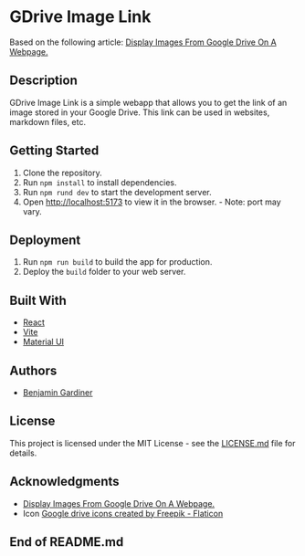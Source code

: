 # GDrive Image Link
Based on the following article: [Display Images From Google Drive On A Webpage.](https://medium.com/@bede.chk/display-images-from-google-drive-on-a-webpage-html-or-markdown-b64004e72d8e#:~:text=Share%20the%20Image%3A%20Right%2Dclick,Copy%20the%20sharing%20link%20provided.)

## Description
GDrive Image Link is a simple webapp that allows you to get the link of an image stored in your Google Drive. This link can be used in websites, markdown files, etc.

## Getting Started
1. Clone the repository.
2. Run `npm install` to install dependencies.
3. Run `npm rund dev` to start the development server.
4. Open [http://localhost:5173](http://localhost:5173) to view it in the browser. - Note: port may vary.

## Deployment
1. Run `npm run build` to build the app for production.
2. Deploy the `build` folder to your web server.

## Built With
- [React](https://reactjs.org/)
- [Vite](https://vitejs.dev/)
- [Material UI](https://material-ui.com/)


## Authors
- [Benjamin Gardiner](https://github.com/BBGard)

## License
This project is licensed under the MIT License - see the [LICENSE.md](LICENSE) file for details.

## Acknowledgments
- [Display Images From Google Drive On A Webpage.](https://medium.com/@bede.chk/display-images-from-google-drive-on-a-webpage-html-or-markdown-b64004e72d8e#:~:text=Share%20the%20Image%3A%20Right%2Dclick,Copy%20the%20sharing%20link%20provided.)
- Icon <a href="https://www.flaticon.com/free-icons/google-drive" title="google drive icons">Google drive icons created by Freepik - Flaticon</a>

## End of README.md
